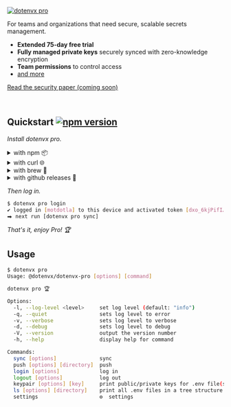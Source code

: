 [![dotenvx pro](https://dotenvx.com/pro-banner.png)](https://dotenvx.com/pricing)

For teams and organizations that need secure, scalable secrets management.

* **Extended 75-day free trial**
* **Fully managed private keys** securely synced with zero-knowledge encryption
* **Team permissions** to control access
* [and more](https://dotenvx.com/pricing)

[Read the security paper (coming soon)]()

&nbsp;

## Quickstart [![npm version](https://img.shields.io/npm/v/@dotenvx/dotenvx-pro.svg)](https://www.npmjs.com/package/@dotenvx/dotenvx-pro)

*Install dotenvx pro.*

<details><summary>with npm 📦</summary><br>

```sh
npm install @dotenvx/dotenvx-pro --save
npx dotenvx help
```

</details>
<details><summary>with curl 🌐 </summary><br>

```sh
curl -sfS https://dotenvx.sh/pro | sh
dotenvx pro help
```

&nbsp;

</details>
<details><summary>with brew 🍺</summary><br>

```sh
brew install dotenvx/brew/dotenvx-pro
dotenvx pro help
```

&nbsp;

</details>
<details><summary>with github releases 🐙</summary><br>

```sh
curl -L -o dotenvx-pro.tar.gz "https://github.com/dotenvx/dotenvx-pro/releases/latest/download/dotenvx-pro-$(uname -s)-$(uname -m).tar.gz"
tar -xzf dotenvx-pro.tar.gz
./dotenvx-pro help
```

&nbsp;

</details>


*Then log in.*

```sh
$ dotenvx pro login
✔ logged in [motdotla] to this device and activated token [dxo_6kjPifI…]
⮕ next run [dotenvx pro sync]
```

*That's it, enjoy Pro! 🏆*

## Usage

```sh
$ dotenvx pro
Usage: @dotenvx/dotenvx-pro [options] [command]

dotenvx pro 🏆

Options:
  -l, --log-level <level>     set log level (default: "info")
  -q, --quiet                 sets log level to error
  -v, --verbose               sets log level to verbose
  -d, --debug                 sets log level to debug
  -V, --version               output the version number
  -h, --help                  display help for command

Commands:
  sync [options]              sync
  push [options] [directory]  push
  login [options]             log in
  logout [options]            log out
  keypair [options] [key]     print public/private keys for .env file(s)
  ls [options] [directory]    print all .env files in a tree structure
  settings                    ⚙️  settings
```
